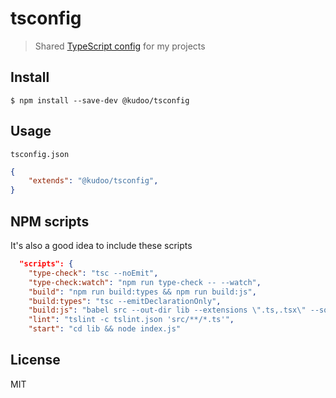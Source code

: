 # tsconfig

> Shared [TypeScript config](https://www.typescriptlang.org/docs/handbook/tsconfig-json.html) for my projects


## Install

```
$ npm install --save-dev @kudoo/tsconfig
```


## Usage

`tsconfig.json`

```json
{
	"extends": "@kudoo/tsconfig",
}
```
## NPM scripts
It's also a good idea to include these scripts
```json
  "scripts": {
    "type-check": "tsc --noEmit",
    "type-check:watch": "npm run type-check -- --watch",
    "build": "npm run build:types && npm run build:js",
    "build:types": "tsc --emitDeclarationOnly",
    "build:js": "babel src --out-dir lib --extensions \".ts,.tsx\" --source-maps inline",
    "lint": "tslint -c tslint.json 'src/**/*.ts'",
    "start": "cd lib && node index.js"
```

## License

MIT 
